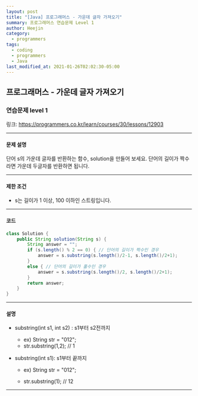 ```yaml
---
layout: post
title: "[Java] 프로그래머스 - 가운데 글자 가져오기"
summary: 프로그래머스 연습문제 Level 1
author: Heejin
category: 
  - programmers
tags:
  - coding
  - programmers
  - Java
last_modified_at: 2021-01-26T02:02:30-05:00
---
```




## 프로그래머스 - 가운데 글자 가져오기



### 연습문제 level 1

링크: <https://programmers.co.kr/learn/courses/30/lessons/12903>

***

#### 문제 설명

단어 s의 가운데 글자를 반환하는 함수, solution을 만들어 보세요. 단어의 길이가 짝수라면 가운데 두글자를 반환하면 됩니다.

***

#### 제한 조건

* s는 길이가 1 이상, 100 이하인 스트링입니다.

***

#### 코드

```java
class Solution {
    public String solution(String s) {
        String answer = "";
        if (s.length() % 2 == 0) { // 단어의 길이가 짝수인 경우
            answer = s.substring(s.length()/2-1, s.length()/2+1);
        }
        else { // 단어의 길이가 홀수인 경우
            answer = s.substring(s.length()/2, s.length()/2+1);
        }
        return answer;
    }
}
```

***

#### 설명

* substring(int s1, int s2) : s1부터 s2전까지

  * ex) String str = "012";
  * str.substring(1,2); // 1

* substring(int s1): s1부터 끝까지

  * ex) String str = "012";

  * str.substring(1); // 12

    

***



